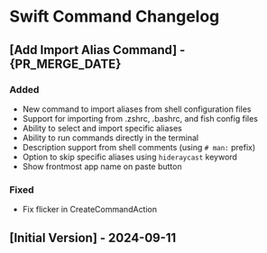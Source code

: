 # Swift Command Changelog

## [Add Import Alias Command] - {PR_MERGE_DATE}

### Added

- New command to import aliases from shell configuration files
- Support for importing from .zshrc, .bashrc, and fish config files
- Ability to select and import specific aliases
- Ability to run commands directly in the terminal
- Description support from shell comments (using `# man:` prefix)
- Option to skip specific aliases using `hideraycast` keyword
- Show frontmost app name on paste button

### Fixed

- Fix flicker in CreateCommandAction

## [Initial Version] - 2024-09-11
